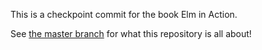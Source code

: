 This is a checkpoint commit for the book Elm in Action.

See [the master branch](https://github.com/rtfeldman/elm-in-action) for what
this repository is all about!
